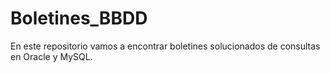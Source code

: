# Boletines_BBDD

En este repositorio vamos a encontrar boletines solucionados de consultas en Oracle y MySQL.